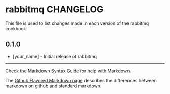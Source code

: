 rabbitmq CHANGELOG
===================

This file is used to list changes made in each version of the rabbitmq cookbook.

0.1.0
-----
- [your_name] - Initial release of rabbitmq

- - -
Check the [Markdown Syntax Guide](http://daringfireball.net/projects/markdown/syntax) for help with Markdown.

The [Github Flavored Markdown page](http://github.github.com/github-flavored-markdown/) describes the differences between markdown on github and standard markdown.
